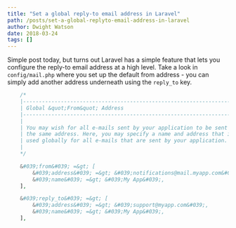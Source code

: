 ```yaml
---
title: "Set a global reply-to email address in Laravel"
path: /posts/set-a-global-replyto-email-address-in-laravel
author: Dwight Watson
date: 2018-03-24
tags: []
---
```


Simple post today, but turns out Laravel has a simple feature that lets you configure the reply-to email address at a high level. Take a look in `config/mail.php` where you set up the default from address - you can simply add another address underneath using the `reply_to` key.

```php
    /*
    |--------------------------------------------------------------------------
    | Global &quot;From&quot; Address
    |--------------------------------------------------------------------------
    |
    | You may wish for all e-mails sent by your application to be sent from
    | the same address. Here, you may specify a name and address that is
    | used globally for all e-mails that are sent by your application.
    |
    */

    &#039;from&#039; =&gt; [
        &#039;address&#039; =&gt; &#039;notifications@mail.myapp.com&#039;,
        &#039;name&#039; =&gt; &#039;My App&#039;,
    ],

    &#039;reply_to&#039; =&gt; [
        &#039;address&#039; =&gt; &#039;support@myapp.com&#039;,
        &#039;name&#039; =&gt; &#039;My App&#039;,
    ],
```
